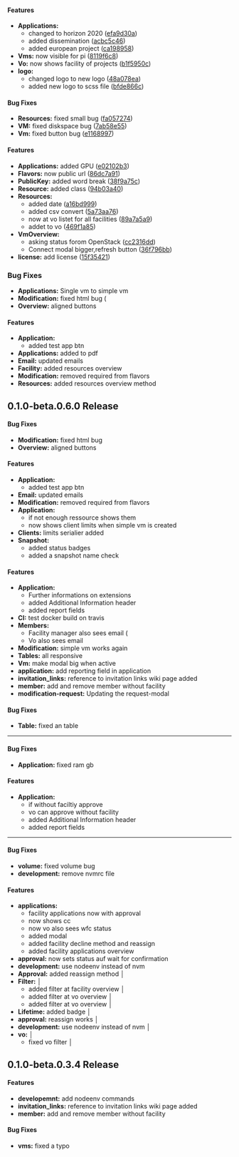 #### Features

* **Applications:**
  * changed to horizon 2020 ([efa9d30a](efa9d30a))
  * added dissemination ([acbc5c46](acbc5c46))
  * added european project ([ca198958](ca198958))
* **Vms:** now visible for pi ([8119f6c8](8119f6c8))
* **Vo:** now shows facility of projects ([b1f5950c](b1f5950c))
* **logo:**
  *  changed logo to new logo ([48a078ea](48a078ea))
  *  added new logo to scss file ([bfde866c](bfde866c))





#### Bug Fixes

* **Resources:** fixed small bug ([fa057274](fa057274))
* **VM:** fixed diskspace bug ([7ab58e55](7ab58e55))
* **Vm:** fixed button bug ([e1168997](e1168997))

#### Features

* **Applications:** added GPU ([e02102b3](e02102b3))
* **Flavors:** now public url ([86dc7a91](86dc7a91))
* **PublicKey:** added word break ([38f9a75c](38f9a75c))
* **Resource:** added class ([94b03a40](94b03a40))
* **Resources:**
  * added date ([a16bd999](a16bd999))
  * added csv convert ([5a73aa76](5a73aa76))
  * now at vo listet for all facilities ([89a7a5a9](89a7a5a9))
  * addet to vo ([469f1a85](469f1a85))
* **VmOverview:**
  * asking status forom OpenStack ([cc2316dd](cc2316dd))
  * Connect modal bigger,refresh button ([36f796bb](36f796bb))
* **license:**  add license ([15f35421](15f35421))



### Bug Fixes

* **Applications:** Single vm to simple vm 
* **Modification:** fixed html bug (
* **Overview:** aligned buttons 

#### Features

* **Application:**
  * added test app btn 
* **Applications:** added to pdf 
* **Email:** updated emails
* **Facility:** added resources overview 
* **Modification:** removed required from flavors 
* **Resources:** added resources overview method 

## 0.1.0-beta.0.6.0 Release


#### Bug Fixes

* **Modification:** fixed html bug 
* **Overview:** aligned buttons 

#### Features

* **Application:**
  * added test app btn 
* **Email:** updated emails 
* **Modification:** removed required from flavors
* **Application:**
  * if not enough ressource shows them 
  * now shows client limits when simple vm is created 
* **Clients:** limits serialier added 
* **Snapshot:**
  * added status badges 
  * added a snapshot name check 


#### Features

* **Application:**
  *  Further informations on extensions 
  * added Additional Information header 
  * added report fields
* **CI:**  test docker build on travis 
* **Members:**
  * Facility manager  also sees email (
  * Vo also sees email
* **Modification:** simple vm works again
* **Tables:** all responsive 
* **Vm:** make modal big when active 
* **application:**  add reporting field in application
* **invitation_links:**  reference to invitation links wiki page added 
* **member:** add and remove member without facility 
* **modification-request:**  Updating the request-modal 

#### Bug Fixes

* **Table:** fixed an table

----

#### Bug Fixes

* **Application:** fixed ram gb 

#### Features

* **Application:**
  * if without faciltiy approve 
  * vo can approve without facility 
  * added Additional Information header 
  * added report fields 
------
#### Bug Fixes
* **volume:** fixed volume bug
* **development:**  remove nvmrc file 

#### Features

* **applications:**
  * facility applications now with approval
  * now shows cc 
  * now vo also sees wfc status
  * added modal 
  * added facility decline method and reassign 
  * added facility applications overview 
* **approval:** now sets status auf wait for confirmation 
* **development:**  use nodeenv instead of nvm
* **Approval:** added reassign method                                                                    │
* **Filter:**                                                                                                                         │
  * added filter at facility overview                                                                          │
  * added filter at vo overview                                                                     │
  * added filter at vo overview                                                                                 │
* **Lifetime:** added badge                                                                                │
* **approval:** reassign works                                                                         │
* **development:**  use nodeenv instead of nvm                                                                │
* **vo:**                                                                                                                             │
  * fixed vo filter                                                                                  │
                              

##  0.1.0-beta.0.3.4 Release

#### Features

* **developemnt:**  add nodeenv commands 
* **invitation_links:**  reference to invitation links wiki page added 
* **member:** add and remove member without facility 

#### Bug Fixes

* **vms:** fixed a typo 
